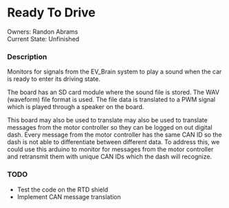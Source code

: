 # Ready To Drive
Owners: Randon Abrams \
Current State: Unfinished
### Description
Monitors for signals from the EV_Brain system to play a sound when the car is ready to enter its driving state. 

The board has an SD card module where the sound file is stored. The WAV (waveform) file format is used. The file data is translated to a PWM signal which is played through a speaker on the board. 

This board may also be used to translate may also be used to translate messages from the motor controller so they can be logged on out digital dash. Every message from the motor controller has the same CAN ID so the dash is not able to differentiate between different data. To address this, we could use this arduino to monitor for messages from the motor controller and retransmit them with unique CAN IDs which the dash will recognize. 

### TODO
- Test the code on the RTD shield
- Implement CAN message translation